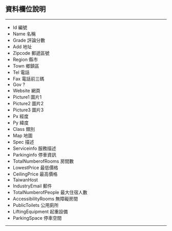 ## 資料欄位說明

---
* Id 編號
* Name 名稱
* Grade 評論分數
* Add 地址
* Zipcode 郵遞區號
* Region 縣市
* Town 鄉鎮區
* Tel 電話
* Fax 電話前三碼
* Gov ?
* Website 網頁
* Picture1 圖片1
* Picture2 圖片2
* Picture3 圖片3
* Px 經度
* Py 緯度
* Class 類別
* Map 地圖
* Spec 描述
* Serviceinfo 服務描述
* Parkinginfo 停車資訊
* TotalNumberofRooms 房間數
* LowestPrice 最低價格
* CeilingPrice 最高價格
* TaiwanHost
* IndustryEmail 郵件
* TotalNumberofPeople 最大住宿人數
* AccessibilityRooms 無障礙房間
* PublicToilets 公用廁所
* LiftingEquipment 起重設備
* ParkingSpace 停車空間
---